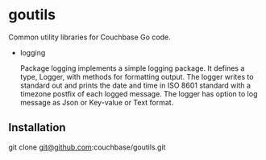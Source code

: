 # goutils
Common utility libraries for Couchbase Go code.

* logging

   Package logging implements a simple logging package. It defines a type,
   Logger, with methods for formatting output. The logger writes to standard out
   and prints the date and time in ISO 8601 standard with a timezone postfix 
   of each logged message. The logger has option to log message as Json or 
   Key-value or Text format.

## Installation

git clone git@github.com:couchbase/goutils.git

